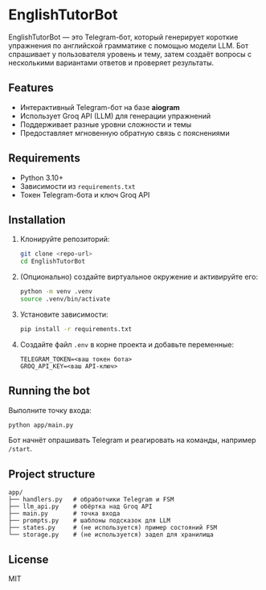 # EnglishTutorBot

EnglishTutorBot — это Telegram-бот, который генерирует короткие упражнения по английской грамматике с помощью модели LLM. Бот спрашивает у пользователя уровень и тему, затем создаёт вопросы с несколькими вариантами ответов и проверяет результаты.

## Features
- Интерактивный Telegram-бот на базе **aiogram**
- Использует Groq API (LLM) для генерации упражнений
- Поддерживает разные уровни сложности и темы
- Предоставляет мгновенную обратную связь с пояснениями

## Requirements
- Python 3.10+
- Зависимости из `requirements.txt`
- Токен Telegram-бота и ключ Groq API

## Installation
1. Клонируйте репозиторий:
   ```bash
   git clone <repo-url>
   cd EnglishTutorBot
   ```
2. (Опционально) создайте виртуальное окружение и активируйте его:
   ```bash
   python -m venv .venv
   source .venv/bin/activate
   ```
3. Установите зависимости:
   ```bash
   pip install -r requirements.txt
   ```
4. Создайте файл `.env` в корне проекта и добавьте переменные:
   ```
   TELEGRAM_TOKEN=<ваш токен бота>
   GROQ_API_KEY=<ваш API-ключ>
   ```

## Running the bot
Выполните точку входа:
```bash
python app/main.py
```
Бот начнёт опрашивать Telegram и реагировать на команды, например `/start`.

## Project structure
```
app/
├── handlers.py   # обработчики Telegram и FSM
├── llm_api.py    # обёртка над Groq API
├── main.py       # точка входа
├── prompts.py    # шаблоны подсказок для LLM
├── states.py     # (не используется) пример состояний FSM
└── storage.py    # (не используется) задел для хранилища
```

## License
MIT
